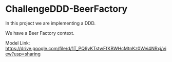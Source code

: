 # ChallengeDDD-BeerFactory

In this project we are implementing a DDD.

We have a Beer Factory context.

Model Link:  https://drive.google.com/file/d/1T_PQ9yKTstwFfKBWHcMtnKz0Wei4NRxj/view?usp=sharing
